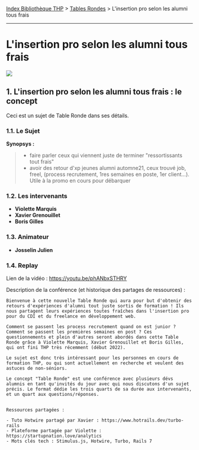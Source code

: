 [Index Bibliothèque THP](https://github.com/TheHackingProject/bibliotheque-THP) > [Tables Rondes](https://github.com/TheHackingProject/bibliotheque-THP/blob/master/sommaires/tables_rondes.md) > L'insertion pro selon les alumni tous frais

___

# L'insertion pro selon les alumni tous frais

![](https://picsum.photos/1024/400)


## 1. L'insertion pro selon les alumni tous frais : le concept
Ceci est un sujet de Table Ronde dans ses détails.

### 1.1. Le Sujet

**Synopsys :**
> - faire parler ceux qui viennent juste de terminer "ressortissants tout frais"
> - avoir des retour d'xp jeunes alumni automne21, ceux trouvé job, freel, (process recrutement, 1res semaines en poste, 1er client...). Utile à la promo en cours pour débarquer

### 1.2. Les intervenants

- **Violette Marquis**
- **Xavier Grenouillet**
- **Boris Gilles**

### 1.3. Animateur

- **Josselin Julien**

### 1.4. Replay

Lien de la vidéo : https://youtu.be/phANbxSTHRY

Description de la conférence (et historique des partages de ressources) :

```
Bienvenue à cette nouvelle Table Ronde qui aura pour but d'obtenir des retours d'expériences d'alumni tout juste sortis de formation ! Ils nous partagent leurs expériences toutes fraîches dans l'insertion pro pour du CDI et du freelance en développement web. 

Comment se passent les process recrutement quand on est junior ? Comment se passent les premières semaines en post ? Ces questionnements et plein d'autres seront abordés dans cette Table Ronde grâce à Violette Marquis, Xavier Grenouillet et Boris Gilles, qui ont fini THP très récemment (début 2022).

Le sujet est donc très intéressant pour les personnes en cours de formation THP, ou qui sont actuellement en recherche et veulent des astuces de non-séniors. 

Le concept "Table Ronde" est une conférence avec plusieurs dévs alumnis en tant qu'invités du jour avec qui nous discutons d'un sujet précis. Le format dédie les trois quarts de sa durée aux intervenants, et un quart aux questions/réponses. 


Ressources partagées :

- Tuto Hotwire partagé par Xavier : https://www.hotrails.dev/turbo-rails
- Plateforme partagée par Violette : https://startupnation.love/analytics
- Mots clés tech : Stimulus.js, Hotwire, Turbo, Rails 7
```

